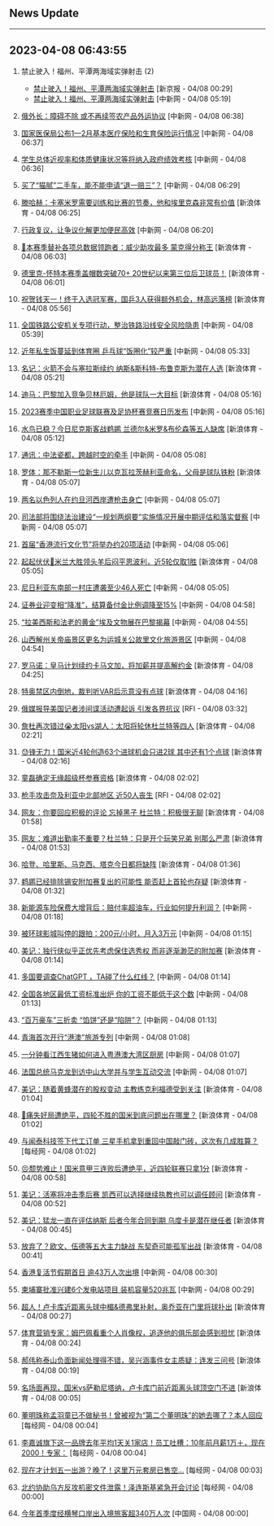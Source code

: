 ## News Update
---
2023-04-08 06:43:55
---
1. 禁止驶入！福州、平潭两海域实弹射击 (2)
    +  <a target="_blank" href="https://www.bjnews.com.cn/detail-168088476914654.html">禁止驶入！福州、平潭两海域实弹射击</a> [新京报 - 04/08 00:29]
    +  <a target="_blank" href="http://www.chinanews.com//gn/2023/04-08/9986223.shtml">禁止驶入！福州、平潭两海域实弹射击</a> [中新网 - 04/08 05:19]

2. <a target="_blank" href="http://www.chinanews.com//gj/2023/04-08/9986241.shtml">俄外长：障碍不除 或不再续签农产品外运协议</a> [中新网 - 04/08 06:38]
3. <a target="_blank" href="http://www.chinanews.com//gn/2023/04-08/9986240.shtml">国家医保局公布1—2月基本医疗保险和生育保险运行情况</a> [中新网 - 04/08 06:37]
4. <a target="_blank" href="http://www.chinanews.com//gn/2023/04-08/9986231.shtml">学生总体近视率和体质健康状况等将纳入政府绩效考核</a> [中新网 - 04/08 06:36]
5. <a target="_blank" href="http://www.chinanews.com//sh/2023/04-08/9986229.shtml">买了“猫腻”二手车，能不能申请“退一赔三”？</a> [中新网 - 04/08 06:29]
6. <a target="_blank" href="https://k.sina.cn/article_2018499075_784fda0302001mnrh.html?from=sports&subch=osport">滕哈赫：卡塞米罗需要训练和比赛的节奏，他和埃里克森非常有价值</a> [新浪体育 - 04/08 06:25]
7. <a target="_blank" href="http://www.chinanews.com//gn/2023/04-08/9986236.shtml">行政复议，让争议化解更加便民高效</a> [中新网 - 04/08 06:20]
8. <a target="_blank" href="https://k.sina.cn/article_2018499075_784fda0302001mnrb.html?from=sports&subch=osport">👀本赛季替补各项总数据领跑者：威少助攻最多 蒙克得分称王</a> [新浪体育 - 04/08 06:03]
9. <a target="_blank" href="https://k.sina.cn/article_2018499075_784fda0302001mnra.html?from=sports&subch=osport">德里克-怀特本赛季盖帽数突破70+  20世纪以来第三位后卫球员！</a> [新浪体育 - 04/08 06:01]
10. <a target="_blank" href="https://k.sina.cn/article_1688096585_649e4f49020017dcu.html?from=sports&subch=osport">祝贺钱天一！终于入选冠军赛，国乒3人获得额外机会，林高远落榜</a> [新浪体育 - 04/08 05:56]
11. <a target="_blank" href="http://www.chinanews.com//gn/2023/04-08/9986224.shtml">全国铁路公安机关专项行动，整治铁路沿线安全风险隐患</a> [中新网 - 04/08 05:39]
12. <a target="_blank" href="http://www.chinanews.com//ty/2023/04-08/9986228.shtml">近年私生饭蔓延到体育圈 乒乓球“饭圈化”较严重</a> [中新网 - 04/08 05:33]
13. <a target="_blank" href="https://k.sina.cn/article_2018499075_784fda0302001mnqn.html?from=sports&subch=osport">名记：火箭不会与塞拉斯续约 纳斯&斯科特-布鲁克斯为潜在人选</a> [新浪体育 - 04/08 05:21]
14. <a target="_blank" href="https://k.sina.cn/article_2018499075_784fda0302001mnql.html?from=sports&subch=osport">迪马：巴黎加入竞争贝林厄姆，他是球队一大目标</a> [新浪体育 - 04/08 05:16]
15. <a target="_blank" href="http://www.chinanews.com//ty/2023/04-08/9986222.shtml">2023赛季中国职业足球联赛及足协杯赛竞赛日历发布</a> [中新网 - 04/08 05:16]
16. <a target="_blank" href="https://k.sina.cn/article_2018499075_784fda0302001mnqj.html?from=sports&subch=osport">水鸟已稳？今日尼克斯客战鹈鹕 兰德尔&米罗&布伦森等五人缺席</a> [新浪体育 - 04/08 05:12]
17. <a target="_blank" href="http://www.chinanews.com//gj/2023/04-08/9986221.shtml">通讯：中法瓷都，跨越时空的牵手</a> [中新网 - 04/08 05:08]
18. <a target="_blank" href="https://k.sina.cn/article_2018499075_784fda0302001mnqf.html?from=sports&subch=osport">罗体：那不勒斯一位新生儿以克瓦拉茨赫利亚命名，父母是球队铁粉</a> [新浪体育 - 04/08 05:07]
19. <a target="_blank" href="http://www.chinanews.com//gj/2023/04-08/9986219.shtml">两名以色列人在约旦河西岸遭枪击身亡</a> [中新网 - 04/08 05:07]
20. <a target="_blank" href="http://www.chinanews.com//gn/2023/04-08/9986218.shtml">司法部将围绕法治建设“一规划两纲要”实施情况开展中期评估和落实督察</a> [中新网 - 04/08 05:07]
21. <a target="_blank" href="http://www.chinanews.com//sh/2023/04-08/9986217.shtml">首届“香港流行文化节”将举办约20项活动</a> [中新网 - 04/08 05:06]
22. <a target="_blank" href="https://k.sina.cn/article_2018499075_784fda0302001mnqc.html?from=sports&subch=osport">起起伏伏🤕米兰大胜领头羊后闷平恩波利，近5轮仅取1胜</a> [新浪体育 - 04/08 05:05]
23. <a target="_blank" href="http://www.chinanews.com//gj/2023/04-08/9986216.shtml">尼日利亚东南部一村庄遭袭至少46人死亡</a> [中新网 - 04/08 05:05]
24. <a target="_blank" href="http://www.chinanews.com//cj/2023/04-08/9986214.shtml">证券业迎变相“降准”，结算备付金比例调降至15%</a> [中新网 - 04/08 04:58]
25. <a target="_blank" href="http://www.chinanews.com//gj/2023/04-08/9986215.shtml">“拉美西斯和法老的黄金”埃及文物展在巴黎揭幕</a> [中新网 - 04/08 04:55]
26. <a target="_blank" href="http://www.chinanews.com//sh/2023/04-08/9986212.shtml">山西解州关帝庙景区更名为运城关公故里文化旅游景区</a> [中新网 - 04/08 04:54]
27. <a target="_blank" href="https://k.sina.cn/article_2018499075_784fda0302001mnq1.html?from=sports&subch=osport">罗马诺：皇马计划续约卡马文加，将加薪并提高解约金</a> [新浪体育 - 04/08 04:25]
28. <a target="_blank" href="https://k.sina.cn/article_2018499075_784fda0302001mnpy.html?from=sports&subch=osport">特奥禁区内倒地，裁判听VAR后示意没有点球</a> [新浪体育 - 04/08 04:16]
29. <a target="_blank" href="https://www.rfi.fr/cn/%E5%9B%BD%E9%99%85%E6%8A%A5%E9%81%93/20230407-%E4%BF%84%E4%BB%A5%E9%97%B4%E8%B0%8D%E4%B8%BA%E5%90%8D%E6%8B%98%E7%95%99%E7%BE%8E%E8%AE%B0%E8%80%85-%E7%BE%8E%E5%9B%BD%E4%BC%9A%E9%A2%86%E8%A2%96%E8%A6%81%E6%B1%82%E7%AB%8B%E5%8D%B3%E9%87%8A%E6%94%BE">俄媒报导美国记者涉间谍活动遭起诉 引发各界抗议</a> [RFI - 04/08 03:32]
30. <a target="_blank" href="https://k.sina.cn/article_2018499075_784fda0302001mnpk.html?from=sports&subch=osport">詹杜再次错过😭太阳vs湖人：太阳将轮休杜兰特等四人</a> [新浪体育 - 04/08 02:21]
31. <a target="_blank" href="https://k.sina.cn/article_2018499075_784fda0302001mnph.html?from=sports&subch=osport">😓锋无力！国米近4轮创造63个进球机会只进2球 其中还有1个点球</a> [新浪体育 - 04/08 02:16]
32. <a target="_blank" href="https://k.sina.cn/article_2018499075_784fda0302001mnpg.html?from=sports&subch=osport">童磊确定无缘超级杯参赛资格</a> [新浪体育 - 04/08 02:02]
33. <a target="_blank" href="https://www.rfi.fr/cn/%E5%9B%BD%E9%99%85%E6%8A%A5%E9%81%93/20230407-%E4%BF%84%E5%AA%92%E6%8A%A5%E5%AF%BC%E7%BE%8E%E5%9B%BD%E8%AE%B0%E8%80%85%E6%B6%89%E9%97%B4%E8%B0%8D%E6%B4%BB%E5%8A%A8%E9%81%AD%E8%B5%B7%E8%AF%89-%E5%BC%95%E5%8F%91%E5%90%84%E7%95%8C%E6%8A%97%E8%AE%AE">枪手攻击奈及利亚中北部地区 近50人丧生</a> [RFI - 04/08 02:02]
34. <a target="_blank" href="https://k.sina.cn/article_2018499075_784fda0302001mnpd.html?from=sports&subch=osport">网友：你要回应积极的评论 忘掉黑子 杜兰特：积极很无聊</a> [新浪体育 - 04/08 01:58]
35. <a target="_blank" href="https://k.sina.cn/article_2018499075_784fda0302001mnpa.html?from=sports&subch=osport">网友：难道出勤率不重要？杜兰特：只是开个玩笑兄弟 别那么严肃</a> [新浪体育 - 04/08 01:53]
36. <a target="_blank" href="https://k.sina.cn/article_2018499075_784fda0302001mnp6.html?from=sports&subch=osport">哈登、哈里斯、马克西、塔克今日都将缺阵</a> [新浪体育 - 04/08 01:36]
37. <a target="_blank" href="https://k.sina.cn/article_2018499075_784fda0302001mnp2.html?from=sports&subch=osport">鹈鹕已经排除锡安附加赛复出的可能性 能否赶上首轮也存疑</a> [新浪体育 - 04/08 01:32]
38. <a target="_blank" href="http://www.chinanews.com//cj/2023/04-08/9986211.shtml">新能源车险保费大增背后：赔付率超油车，行业如何提升利润？</a> [中新网 - 04/08 01:18]
39. <a target="_blank" href="http://www.chinanews.com//cj/2023/04-08/9986209.shtml">被环球影城叫停的跟拍：200元/小时，月入3万元</a> [中新网 - 04/08 01:15]
40. <a target="_blank" href="https://k.sina.cn/article_2018499075_784fda0302001mnov.html?from=sports&subch=osport">美记：独行侠似乎正优先考虑保住选秀权 而非逐渐渺茫的附加赛</a> [新浪体育 - 04/08 01:14]
41. <a target="_blank" href="http://www.chinanews.com//cj/2023/04-08/9986208.shtml">多国要调查ChatGPT ，TA碰了什么红线？</a> [中新网 - 04/08 01:14]
42. <a target="_blank" href="http://www.chinanews.com//cj/2023/04-08/9986205.shtml">全国各地区最低工资标准出炉 你的工资不能低于这个数</a> [中新网 - 04/08 01:13]
43. <a target="_blank" href="http://www.chinanews.com//cj/2023/04-08/9986206.shtml">“百万豪车”三折卖 “馅饼”还是“陷阱”？</a> [中新网 - 04/08 01:13]
44. <a target="_blank" href="http://www.chinanews.com//sh/2023/04-08/9986200.shtml">青海首次开行“港澳”旅游专列</a> [中新网 - 04/08 01:08]
45. <a target="_blank" href="http://www.chinanews.com//shipin/cns-d/2023/04-08/news956026.shtml">一分钟看江西生猪如何进入粤港澳大湾区厨房</a> [中新网 - 04/08 01:07]
46. <a target="_blank" href="http://www.chinanews.com//shipin/cns-d/2023/04-08/news956028.shtml">法国总统马克龙到访中山大学并与学生互动交流</a> [中新网 - 04/08 01:07]
47. <a target="_blank" href="https://k.sina.cn/article_2018499075_784fda0302001mnoo.html?from=sports&subch=osport">美记：随着黄蜂潜在的股权变动 主教练克利福德受到关注</a> [新浪体育 - 04/08 01:04]
48. <a target="_blank" href="https://k.sina.cn/article_2018499075_784fda0302001mnot.html?from=sports&subch=osport">👀痛失好局遭绝平，四轮不胜的国米到底问题出在哪里？</a> [新浪体育 - 04/08 01:02]
49. <a target="_blank" href="https://www.nbd.com.cn/articles/2023-04-07/2750210.html">与闻泰科技签下代工订单 三星手机拿到重回中国敲门砖，这次有几成胜算？</a> [每经网 - 04/08 01:02]
50. <a target="_blank" href="https://k.sina.cn/article_2018499075_784fda0302001mnom.html?from=sports&subch=osport">😣颓势难止！国米意甲三连败后遭绝平，近四轮联赛只拿1分</a> [新浪体育 - 04/08 00:58]
51. <a target="_blank" href="https://k.sina.cn/article_2018499075_784fda0302001mnoj.html?from=sports&subch=osport">美记：活塞将冲击季后赛 凯西可以选择继续执教也可以调任顾问</a> [新浪体育 - 04/08 00:52]
52. <a target="_blank" href="https://k.sina.cn/article_2018499075_784fda0302001mnod.html?from=sports&subch=osport">美记：猛龙一直在评估纳斯 后者今年合同到期 乌度卡是潜在继任者</a> [新浪体育 - 04/08 00:45]
53. <a target="_blank" href="https://k.sina.cn/article_2018499075_784fda0302001mnoe.html?from=sports&subch=osport">放弃了？欧文、伍德等五大主力缺战 东契奇可能孤军出战</a> [新浪体育 - 04/08 00:41]
54. <a target="_blank" href="http://www.chinanews.com//sh/2023/04-08/9986197.shtml">香港复活节假期首日 逾43万人次出境</a> [中新网 - 04/08 00:30]
55. <a target="_blank" href="http://www.chinanews.com//gj/2023/04-08/9986196.shtml">柬埔寨批准兴建6个发电站项目 装机容量520兆瓦</a> [中新网 - 04/08 00:29]
56. <a target="_blank" href="https://k.sina.cn/article_2018499075_784fda0302001mno7.html?from=sports&subch=osport">超人！卢卡库近距离头球中楣&德弗里补射，奥乔亚在门里将球扑出</a> [新浪体育 - 04/08 00:27]
57. <a target="_blank" href="https://k.sina.cn/article_2018499075_784fda0302001mno5.html?from=sports&subch=osport">体育营销专家：姆巴佩看重个人肖像权，追逐他的俱乐部会感到担忧</a> [新浪体育 - 04/08 00:24]
58. <a target="_blank" href="https://k.sina.cn/article_5887996859_15ef3b3bb0010110a2.html?from=sports&subch=cnfootball">郝伟称泰山负面新闻处理得不错，吴兴涵事件女主质疑：连发三问号</a> [新浪体育 - 04/08 00:19]
59. <a target="_blank" href="https://k.sina.cn/article_7243168542_m1afb9fb1e001019suz.html?from=sports&subch=global">名场面再现，国米vs萨勒尼塔纳，卢卡库门前近距离头球顶空门不进</a> [新浪体育 - 04/08 00:05]
60. <a target="_blank" href="https://www.nbd.com.cn/articles/2023-04-08/2750244.html">董明珠称孟羽童已不做秘书！曾被视为“第二个董明珠”的她去哪了？本人回应</a> [每经网 - 04/08 00:04]
61. <a target="_blank" href="https://www.nbd.com.cn/articles/2023-04-08/2750243.html">李嘉诚旗下这一品牌去年平均1天关1家店！员工吐槽：10年前月薪1万＋，现在2000！专家：</a> [每经网 - 04/08 00:04]
62. <a target="_blank" href="https://www.nbd.com.cn/articles/2023-04-08/2750242.html">现在才计划五一出游？晚了！这里万元套房已售空…</a> [每经网 - 04/08 00:03]
63. <a target="_blank" href="https://www.nbd.com.cn/articles/2023-04-07/2750240.html">北约协助乌方反攻机密文件泄露！泽连斯基紧急开会讨论</a> [每经网 - 04/08 00:00]
64. <a target="_blank" href="http://news.china.com.cn/2023-04/08/content_85218237.htm">今年首季度经横琴口岸出入境旅客超340万人次</a> [中国网 - 04/08 00:00]
